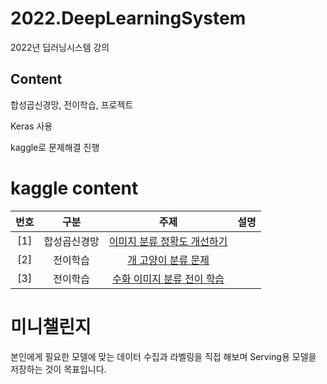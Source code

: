 # 2022.DeepLearningSystem
2022년 딥러닝시스템 강의


## Content
합성곱신경망, 전이학습, 프로젝트


Keras 사용


kaggle로 문제해결 진행


# kaggle content
| 번호 | 구분 | 주제 | 설명 |
|:---:|:---:|:---:|:---|
| [1] |합성곱신경망| [이미지 분류 정확도 개선하기](https://www.kaggle.com/competitions/2022-dl-w4-p1)| |
| [2] |전이학습| [개 고양이 분류 문제](https://www.kaggle.com/competitions/2022-ds-w7) |  |
| [3] |전이학습| [수화 이미지 분류 전이 학습](https://www.kaggle.com/competitions/2022-dl-w10-p2) |  |


# 미니챌린지
본인에게 필요한 모델에 맞는 데이터 수집과 라벨링을 직접 해보며 Serving용 모델을 저장하는 것이 목표입니다.


